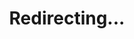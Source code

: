 ---
title: Redirecting...
layout: redirect
sitemap: false
permalink: /participants/Taiwan
redirect_to: /participants/TWN/
---